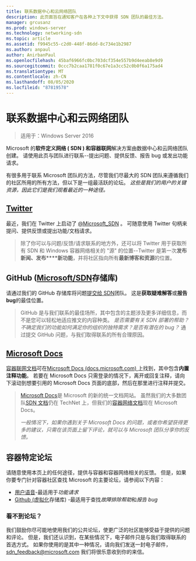 ```yaml
---
title: 联系数据中心和云网络团队
description: 此页面旨在通知客户在各种上下文中获得 SDN 团队的最佳方法。
manager: grcusanz
ms.prod: windows-server
ms.technology: networking-sdn
ms.topic: article
ms.assetid: f9945c55-c2d0-448f-86dd-8c734e1b2987
ms.author: anpaul
author: AnirbanPaul
ms.openlocfilehash: 45baf6966fc0bc703dcf354e557b9d4eeab8e9d9
ms.sourcegitcommit: 0ccc7b2caa1781f0c67e1a3cc52c0b0f6a175ad4
ms.translationtype: MT
ms.contentlocale: zh-CN
ms.lasthandoff: 08/05/2020
ms.locfileid: "87819578"
---
```

# <a name="contact-the-datacenter-and-cloud-networking-team"></a>联系数据中心和云网络团队

> 适用于：Windows Server 2016

Microsoft 的**软件定义网络 \( SDN \) **和**容器联网**解决方案由数据中心和云网络团队创建。 请使用此页与团队进行联系--提出问题、提供反馈、报告 bug 或发出功能请求。

有很多用于联系 Microsoft 团队的方法，尽管我们尽最大的 SDN 团队来遵循我们的社区所用的所有方法，但以下是一组最活跃的论坛。 *这些是我们的用户的关键资源，因此它们是我们观看最近的一种途径。*

## <a name="twitter"></a>[Twitter](https://twitter.com/Microsoft_SDN)

最近，我们在 Twitter 上启动了 [@Microsoft_SDN](https://twitter.com/Microsoft_SDN) 。 可随意使用 Twitter 句柄来提问、提供反馈或提出功能/文档请求。
> 除了你可以与问题/反馈/请求联系的地方外，还可以将 Twitter 用于获取所有 SDN 和 Windows 容器网络相关的 "源" 的位置--Twitter 是第一次**发布新闻、发布****新功能**，并将社区指向所有**最新博客和资源**的位置。

## <a name="github-microsoftsdn-repo"></a>GitHub ([Microsoft/SDN](https://github.com/Microsoft/SDN/issues)存储库) 
请通过我们的 GitHub 存储库将问题[提交给 SDN](https://github.com/Microsoft/SDN/issues)团队。 这是**获取疑难解答**或**报告 bug**的最佳位置。

> GitHub 是与我们联系的最佳场所，其中包含的主题涉及更多详细信息，而不是您可以轻松地适应推文的内容种类。 *是否需要有关 SDN 部署的帮助？不确定我们的功能如何满足你的组织的独特需求？是否有潜在的 bug？* 通过提交 GitHub 问题，与我们取得联系的所有合理原因。

## <a name="microsoft-docs"></a>[Microsoft Docs](https://docs.microsoft.com/)
[容器联网文档](https://docs.microsoft.com/virtualization/windowscontainers/manage-containers/container-networking)可在[Microsoft Docs (docs.microsoft.com) ](https://docs.microsoft.com/)上找到，其中包含**内置注释功能**。 若要在 Microsoft Docs 只需登录的情况下，离开或回复注释，请向下滚动到想要引用的 Microsoft Docs 页面的底部，然后在那里进行注释并提交。

> [Microsoft Docs](https://docs.microsoft.com/)是 Microsoft 的新的统一文档网站。 虽然我们的大多数团队[SDN 文档](https://technet.microsoft.com/windows-server-docs/networking/sdn/software-defined-networking)仍在 TechNet 上，但我们的[容器网络文档](https://docs.microsoft.com/virtualization/windowscontainers)现在 Microsoft Docs。
> 
> *一般情况下，如果你遇到关于 Microsoft Docs 的问题，或者你希望获得更多的建议，只需在该页面上留下评论，就可以与 Microsoft 团队分享你的反馈。*

## <a name="container-specific-forums"></a>容器特定论坛
请随意使用本页上的任何途径，提供与容器和容器网络相关的反馈。 但是，如果你要专门针对容器社区查找 Microsoft 的主要论坛，请参阅以下内容：
- [用户语音](https://windowsserver.uservoice.com/forums/304624-containers)-最适用于*功能请求*
- [Github (虚拟化](https://github.com/Microsoft/Virtualization-Documentation)存储库) -最适用于查找*故障排除帮助*和*报告 bug*

### <a name="not-seeing-the-forum-for-you"></a>看不到论坛？ 
我们鼓励你尽可能地使用我们的公共论坛，使更广泛的社区能够受益于提供的问题和评论。 但是，我们还认识到，在某些情况下，电子邮件只是与我们取得联系的首选方式。 如果你使用的是其中一种情况，请向我们发送一封电子邮件， sdn_feedback@microsoft.com 我们将很乐意收到你的来信。
